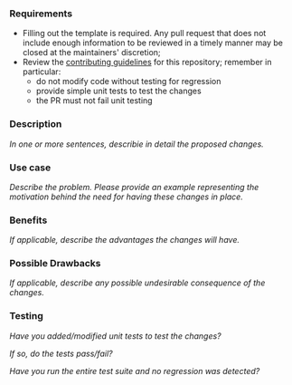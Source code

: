 ### Requirements

- Filling out the template is required. Any pull request that does not include enough information to be reviewed in a timely manner may be closed at the maintainers' discretion;
- Review the [contributing guidelines](https://github.com/Ensembl/ensembl/blob/release/90/CONTRIBUTING.md#why-could-my-pull-request-be-rejected) for this repository; remember in particular:
    - do not modify code without testing for regression
    - provide simple unit tests to test the changes
    - the PR must not fail unit testing

### Description

_In one or more sentences, describie in detail the proposed changes._

### Use case

_Describe the problem. Please provide an example representing the motivation behind the need for having these changes in place._

### Benefits

_If applicable, describe the advantages the changes will have._

### Possible Drawbacks

_If applicable, describe any possible undesirable consequence of the changes._

### Testing

_Have you added/modified unit tests to test the changes?_

_If so, do the tests pass/fail?_

_Have you run the entire test suite and no regression was detected?_

